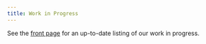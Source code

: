 ```yaml
---
title: Work in Progress
---
```


See the [front page](/) for an up-to-date listing of our work in progress.